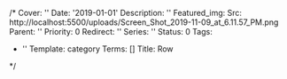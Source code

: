/*
Cover: ''
Date: '2019-01-01'
Description: ''
Featured_img:
  Src: http://localhost:5500/uploads/Screen_Shot_2019-11-09_at_6.11.57_PM.png
Parent: ''
Priority: 0
Redirect: ''
Series: ''
Status: 0
Tags:
- ''
Template: category
Terms: []
Title: Row

*/
